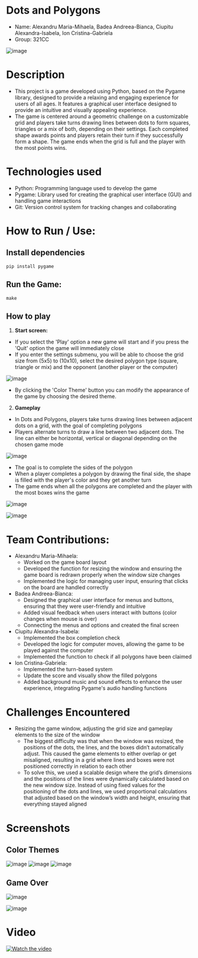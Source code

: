 # Dots and Polygons
- Name: Alexandru Maria-Mihaela, Badea Andreea-Bianca, Ciupitu Alexandra-Isabela,
Ion Cristina-Gabriela
- Group: 321CC

![image](https://github.com/user-attachments/assets/9d0d6fbe-1a5d-4388-99b4-17a4ecc1ff71)


# Description
- This project is a game developed using Python, based on the Pygame library, designed
to provide a relaxing and engaging experience for users of all ages. It features a
graphical user interface designed to provide an intuitive and visually appealing experience.
- The game is centered around a geometric challenge on a customizable grid and players take
turns drawing lines between dots to form squares, triangles or a mix of both, depending on
their settings. Each completed shape awards points and players retain their turn if they
successfully form a shape. The game ends when the grid is full and the player with the most
points wins.


# Technologies used
- Python: Programming language used to develop the game
- Pygame: Library used for creating the graphical user interface (GUI) and handling game interactions
- Git: Version control system for tracking changes and collaborating


# How to Run / Use:
## Install dependencies
``` pip install pygame ```

## Run the Game:
``` make ```

## How to play
1. **Start screen:**
- If you select the 'Play' option a new game will start and if you press the 'Quit'
option the game will immediately close
- If you enter the settings submenu, you will be able to choose the grid size from
(5x5) to (10x10), select the desired polygon type (square, triangle or mix) and the
opponent (another player or the computer)

![image](https://github.com/user-attachments/assets/59d33c10-f0e0-4466-b95c-ea6967591670)

- By clicking the 'Color Theme' button you can modify the appearance of the
game by choosing the desired theme.

2. **Gameplay**
- In Dots and Polygons, players take turns drawing lines between adjacent dots on a
grid, with the goal of completing polygons
- Players alternate turns to draw a line between two adjacent dots. The line can either
be horizontal, vertical or diagonal depending on the chosen game mode

![image](https://github.com/user-attachments/assets/48d2935b-4183-4e4b-b3e4-2bdb10595207)

- The goal is to complete the sides of the polygon
- When a player completes a polygon by drawing the final side, the shape is filled with
the player's color and they get another turn
- The game ends when all the polygons are completed and the player with the most boxes wins the game

![image](https://github.com/user-attachments/assets/5861c7a1-b1cd-4d56-8631-3e346537a5e1)

![image](https://github.com/user-attachments/assets/14ff3458-5583-4885-ba38-2c709adb25fe)

# Team Contributions:
- Alexandru Maria-Mihaela:
   - Worked on the game board layout 
   - Developed the function for resizing the window and ensuring the game board is redrawn properly
  when the window size changes
   - Implemented the logic for managing user input, ensuring that clicks on the board are handled
  correctly
- Badea Andreea-Bianca:
   - Designed the graphical user interface for menus and buttons, ensuring that they were user-friendly and intuitive
   - Added visual feedback when users interact with buttons (color changes when mouse is over)
   - Connecting the menus and options and created the final screen
- Ciupitu Alexandra-Isabela:
   - Implemented the box completion check
   - Developed the logic for computer moves, allowing the game to be played against the computer
   - Implemented the function to check if all polygons have been claimed
- Ion Cristina-Gabriela:
   - Implemented the turn-based system
   - Update the score and visually show the filled polygons
   - Added background music and sound effects to enhance the user experience, integrating Pygame's
  audio handling functions

# Challenges Encountered
- Resizing the game window, adjusting the grid size and gameplay elements to the size of the window
   - The biggest difficulty was that when the window was resized, the positions of the dots, the lines,
and the boxes didn’t automatically adjust. This caused the game elements to either overlap or get misaligned,
resulting in a grid where lines and boxes were not positioned correctly in relation to each other
    - To solve this, we used a scalable design where the grid’s dimensions and the positions of the lines
were dynamically calculated based on the new window size. Instead of using fixed values for the positioning
of the dots and lines, we used proportional calculations that adjusted based on the window’s width and height,
ensuring that everything stayed aligned


# Screenshots
## Color Themes
![image](https://github.com/user-attachments/assets/c7e4e29a-d1aa-4ba9-89c3-2c3c8d359126)
![image](https://github.com/user-attachments/assets/cfe53f79-77a3-4716-839a-6e61844efa0b)
![image](https://github.com/user-attachments/assets/d3716e0c-4bb5-4251-b9ab-5334481b4093)

## Game Over
![image](https://github.com/user-attachments/assets/4fa863fc-2496-44cf-8d41-e1bf16ad8db4)

![image](https://github.com/user-attachments/assets/bd09f88a-73b6-49d0-91cb-e9939e7e38ce)

# Video
[![Watch the video](https://img.youtube.com/vi/7haBu5yZSPM/0.jpg)](https://youtu.be/7haBu5yZSPM)
